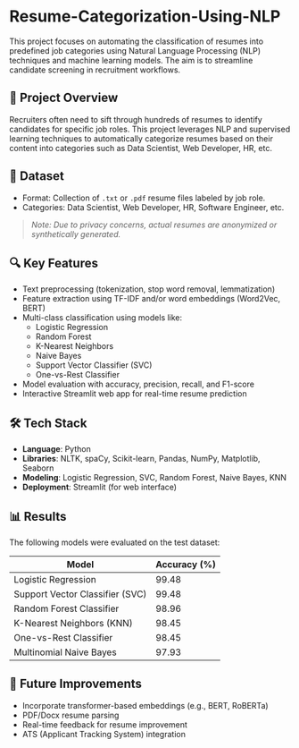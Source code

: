 # Resume-Categorization-Using-NLP


This project focuses on automating the classification of resumes into predefined job categories using Natural Language Processing (NLP) techniques and machine learning models. The aim is to streamline candidate screening in recruitment workflows.

## 🚀 Project Overview

Recruiters often need to sift through hundreds of resumes to identify candidates for specific job roles. This project leverages NLP and supervised learning techniques to automatically categorize resumes based on their content into categories such as Data Scientist, Web Developer, HR, etc.

## 📁 Dataset

- Format: Collection of `.txt` or `.pdf` resume files labeled by job role.
- Categories: Data Scientist, Web Developer, HR, Software Engineer, etc.

> *Note: Due to privacy concerns, actual resumes are anonymized or synthetically generated.*

## 🔍 Key Features

- Text preprocessing (tokenization, stop word removal, lemmatization)
- Feature extraction using TF-IDF and/or word embeddings (Word2Vec, BERT)
- Multi-class classification using models like:
  - Logistic Regression
  - Random Forest
  - K-Nearest Neighbors
  - Naive Bayes
  - Support Vector Classifier (SVC)
  - One-vs-Rest Classifier
- Model evaluation with accuracy, precision, recall, and F1-score
- Interactive Streamlit web app for real-time resume prediction

## 🛠️ Tech Stack

- **Language**: Python
- **Libraries**: NLTK, spaCy, Scikit-learn, Pandas, NumPy, Matplotlib, Seaborn
- **Modeling**: Logistic Regression, SVC, Random Forest, Naive Bayes, KNN
- **Deployment**: Streamlit (for web interface)


## 📊 Results

The following models were evaluated on the test dataset:

| Model                            | Accuracy (%) |
|----------------------------------|--------------|
| Logistic Regression              | 99.48        |
| Support Vector Classifier (SVC)  | 99.48        |
| Random Forest Classifier         | 98.96        |
| K-Nearest Neighbors (KNN)        | 98.45        |
| One-vs-Rest Classifier           | 98.45        |
| Multinomial Naive Bayes          | 97.93        |


## 🚧 Future Improvements

- Incorporate transformer-based embeddings (e.g., BERT, RoBERTa)
- PDF/Docx resume parsing
- Real-time feedback for resume improvement
- ATS (Applicant Tracking System) integration


